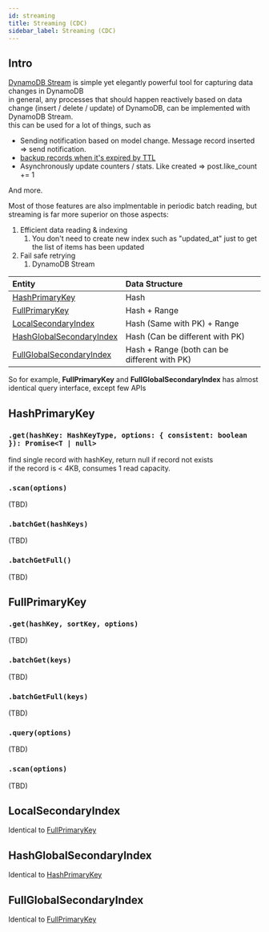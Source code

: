 ```yaml
---
id: streaming
title: Streaming (CDC)
sidebar_label: Streaming (CDC)
---
```


## Intro
[DynamoDB Stream](https://docs.aws.amazon.com/amazondynamodb/latest/developerguide/Streams.html) is simple yet elegantly powerful tool for capturing data changes in DynamoDB  
in general, any processes that should happen reactively based on data change (insert / delete / update) of DynamoDB, can be implemented with DynamoDB Stream.  
this can be used for a lot of things, such as  
- Sending notification based on model change. Message record inserted => send notification.
- [backup records when it's expired by TTL](https://docs.aws.amazon.com/amazondynamodb/latest/developerguide/time-to-live-ttl-streams.html)
- Asynchronously update counters / stats. Like created => post.like_count += 1

And more.  


Most of those features are also implmentable in periodic batch reading, but streaming is far more superior on those aspects:  
1. Efficient data reading & indexing
   1. You don't need to create new index such as "updated_at" just to get the list of items has been updated
2. Fail safe retrying
   1. DynamoDB Stream 

| Entity                   | Data Structure                               |
| :---                     |  :---                                        |
| [HashPrimaryKey](#hashprimarykey)           | Hash                                         |
| [FullPrimaryKey](#fullprimarykey)           | Hash + Range                                 |
| [LocalSecondaryIndex](#localsecondaryindex)      | Hash (Same with PK) + Range                  |
| [HashGlobalSecondaryIndex](#hashglobalsecondaryindex) | Hash (Can be different with PK)              |
| [FullGlobalSecondaryIndex](#fullglobalsecondaryindex) | Hash + Range (both can be different with PK) |

So for example, **FullPrimaryKey** and **FullGlobalSecondaryIndex** has almost identical query interface, except few APIs


## HashPrimaryKey
### ```.get(hashKey: HashKeyType, options: { consistent: boolean }): Promise<T | null>```
find single record with hashKey, return null if record not exists  
if the record is < 4KB, consumes 1 read capacity.
### ```.scan(options)```
(TBD)

### ```.batchGet(hashKeys)```
(TBD)

### ```.batchGetFull()```
(TBD)

## FullPrimaryKey
### ```.get(hashKey, sortKey, options)```
(TBD)

### ```.batchGet(keys)```
(TBD)

### ```.batchGetFull(keys)```
(TBD)

### ```.query(options)```
(TBD)

### ```.scan(options)```
(TBD)

## LocalSecondaryIndex
Identical to [FullPrimaryKey](#fullprimarykey)

## HashGlobalSecondaryIndex
Identical to [HashPrimaryKey](#hashprimarykey)

## FullGlobalSecondaryIndex
Identical to [FullPrimaryKey](#fullprimarykey)

<!-- ### .delete(hashKey, sortKey)
### .update(hashKey, sortKey, changes)
### .batchDelete(keys) -->
<!-- #### .delete(hashKey)
#### .batchDelete(hashKeys)
#### .update(hashKey, changes) -->
